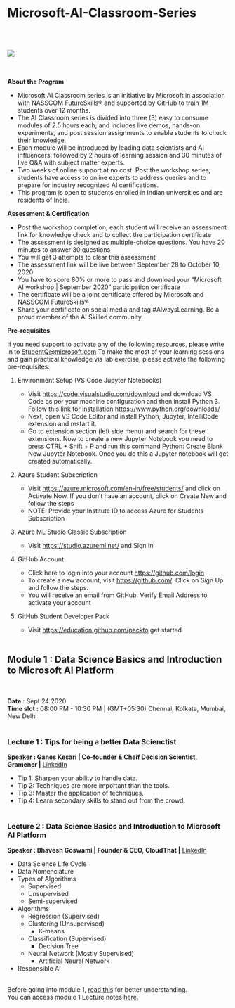 # Microsoft-AI-Classroom-Series
<br/><br/>

<img src="https://github.com/Amchuz/Microsoft-AI-Classroom-Series/blob/master/Pics/front1.png">

<br/><br/>
**About the Program**
  
- Microsoft AI Classroom series is an initiative by Microsoft in association with NASSCOM FutureSkills® and supported by GitHub to train 1M students over 12 months.
- The AI Classroom series is divided into three (3) easy to consume modules of 2.5 hours each; and includes live demos, hands-on experiments, and post session assignments to enable students to check their knowledge.
- Each module will be introduced by leading data scientists and AI influencers; followed by 2 hours of learning session and 30 minutes of live Q&A with subject matter experts.
- Two weeks of online support at no cost. Post the workshop series, students have access to online experts to address queries and to prepare for industry recognized AI certifications.
- This program is open to students enrolled in Indian universities and are residents of India.
  
  

**Assessment & Certification**
  
- Post the workshop completion, each student will receive an assessment link for knowledge check and to collect the participation certificate
- The assessment is designed as multiple-choice questions. You have 20 minutes to answer 30 questions
- You will get 3 attempts to clear this assessment
- The assessment link will be live between September 28 to October 10, 2020
- You have to score 80% or more to pass and download your “Microsoft AI workshop | September 2020” participation certificate
- The certificate will be a joint certificate offered by Microsoft and NASSCOM FutureSkills®
- Share your certificate on social media and tag #AlwaysLearning. Be a proud member of the AI Skilled community

**Pre-requisites**
  
If you need support to activate any of the following resources, please write in to StudentQ@microsoft.com
To make the most of your learning sessions and gain practical knowledge via lab exercise, please activate the following pre-requisites:
  
1. Environment Setup (VS Code Jupyter Notebooks)
  
    - Visit https://code.visualstudio.com/download and download VS Code as per your machine configuration and then install Python 3. Follow this link for installation https://www.python.org/downloads/
    - Next, open VS Code Editor and install Python, Jupyter, IntelliCode extension and restart it.
    - Go to extension section (left side menu) and search for these extensions. Now to create a new Jupyter Notebook you need to press CTRL + Shift + P and run this command Python: Create Blank New Jupyter Notebook. Once you do this a Jupyter notebook will get created automatically.
  
2. Azure Student Subscription
  
    - Visit https://azure.microsoft.com/en-in/free/students/ and click on Activate Now. If you don’t have an account, click on Create New and follow the steps
    - NOTE: Provide your Institute ID to access Azure for Students Subscription
  
3. Azure ML Studio Classic Subscription
  
    - Visit https://studio.azureml.net/ and Sign In
  
4. GitHub Account
  
    - Click here to login into your account https://github.com/login
    - To create a new account, visit https://github.com/. Click on Sign Up and follow the steps.
    - You will receive an email from GitHub. Verify Email Address to activate your account
  
5. GitHub Student Developer Pack
  
    - Visit https://education.github.com/packto get started
<br/><br/>
  
## Module 1 : Data Science Basics and Introduction to Microsoft AI Platform
<br />

**Date :** Sept 24 2020 \
**Time slot :** 08:00 PM - 10:30 PM | (GMT+05:30) Chennai, Kolkata, Mumbai, New Delhi
<br/><br/>
### Lecture 1 : Tips for being a better Data Scienctist
  
**Speaker : Ganes Kesari | Co-founder & Cheif Decision Scientist, Gramener |** <a href="https://www.linkedin.com/in/gkesari/">LinkedIn</a>
  
* Tip 1: Sharpen your ability to handle data.
* Tip 2: Techniques are more important than the tools.
* Tip 3: Master the application of techniques.
* Tip 4: Learn secondary skills to stand out from the crowd.
<br/><br/>
### Lecture 2 : Data Science Basics and Introduction to Microsoft AI Platform
  
**Speaker : Bhavesh Goswami | Founder & CEO, CloudThat |** <a href="https://www.linkedin.com/in/goswamibhavesh/">LinkedIn</a>
<br/>
* Data Science Life Cycle
* Data Nomenclature
* Types of Algorithms
    * Supervised
    * Unsupervised
    * Semi-supervised
* Algorithms
    * Regression (Supervised)
    * Clustering (Unsupervised)
      * K-means
    * Classification (Supervised)
      * Decision Tree
    * Neural Network (Mostly Supervised)
      * Artificial Neural Network
* Responsible AI
<br/>
Before going into module 1, <a href="https://docs.microsoft.com/en-us/learn/modules/get-started-ai-fundamentals/1-introduction">read this</a> for better understanding.<br />
You can access module 1 Lecture notes <a href="https://github.com/Amchuz/Microsoft-AI-Classroom-Series/blob/master/Module%201/Lecture%20note.md">here.</a>
